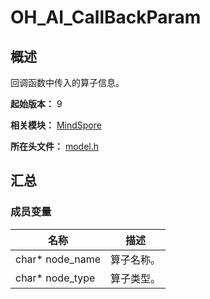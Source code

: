 # OH_AI_CallBackParam
<!--Kit_MindSpore Lite Kit--><!--System_AI-->

## 概述

回调函数中传入的算子信息。

**起始版本：** 9

**相关模块：** [MindSpore](capi-mindspore.md)

**所在头文件：** [model.h](capi-model-h.md)

## 汇总

### 成员变量

| 名称 | 描述 |
| -- | -- |
| char* node_name | 算子名称。 |
| char* node_type | 算子类型。 |